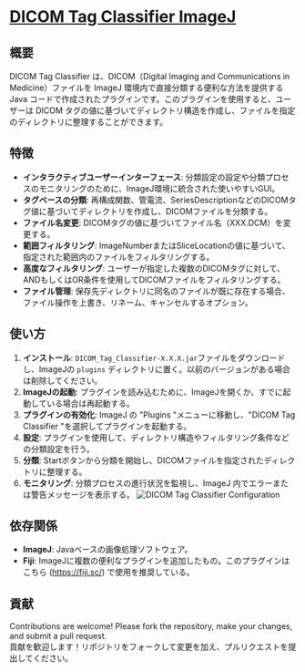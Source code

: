 # [DICOM Tag Classifier ImageJ](https://github.com/ramnoob/dicom-tag-classifier-ImageJ)

## 概要
DICOM Tag Classifier は、DICOM（Digital Imaging and Communications in Medicine）ファイルを ImageJ 環境内で直接分類する便利な方法を提供する Java コードで作成されたプラグインです。このプラグインを使用すると、ユーザーは DICOM タグの値に基づいてディレクトリ構造を作成し、ファイルを指定のディレクトリに整理することができます。

## 特徴
- **インタラクティブユーザーインターフェース**: 分類設定の設定や分類プロセスのモニタリングのために、ImageJ環境に統合された使いやすいGUI。
- **タグベースの分類**: 再構成関数、管電流、SeriesDescriptionなどのDICOMタグ値に基づいてディレクトリを作成し、DICOMファイルを分類する。
- **ファイル名変更**: DICOMタグの値に基づいてファイル名（XXX.DCM）を変更する。
- **範囲フィルタリング**: ImageNumberまたはSliceLocationの値に基づいて、指定された範囲内のファイルをフィルタリングする。
- **高度なフィルタリング**: ユーザーが指定した複数のDICOMタグに対して、ANDもしくはOR条件を使用してDICOMファイルをフィルタリングする。
- **ファイル管理**: 保存先ディレクトリに同名のファイルが既に存在する場合、ファイル操作を上書き、リネーム、キャンセルするオプション。

## 使い方
1. **インストール**: `DICOM_Tag_Classifier-X.X.X.jar`ファイルをダウンロードし、ImageJの `plugins` ディレクトリに置く。以前のバージョンがある場合は削除してください。  
2. **ImageJの起動**: プラグインを読み込むために、ImageJを開くか、すでに起動している場合は再起動する。
3. **プラグインの有効化**: ImageJ の "Plugins "メニューに移動し、"DICOM Tag Classifier "を選択してプラグインを起動する。
4. **設定**: プラグインを使用して、ディレクトリ構造やフィルタリング条件などの分類設定を行う。
5. **分類**: Startボタンから分類を開始し、DICOMファイルを指定されたディレクトリに整理する。
6. **モニタリング**: 分類プロセスの進行状況を監視し、ImageJ 内でエラーまたは警告メッセージを表示する。
![DICOM Tag Classifier Configuration](https://github.com/ramnoob/dicom-tag-classifier-ImageJ/assets/70456441/6f23c20a-35c6-4617-b799-33b00c4323a2)

## 依存関係
- **ImageJ**: Javaベースの画像処理ソフトウェア。
- **Fiji**: ImageJに複数の便利なプラグインを追加したもの。このプラグインはこちら (https://fiji.sc/) で使用を推奨している。

## 貢献
Contributions are welcome! Please fork the repository, make your changes, and submit a pull request.  
貢献を歓迎します！リポジトリをフォークして変更を加え、プルリクエストを提出してください。
